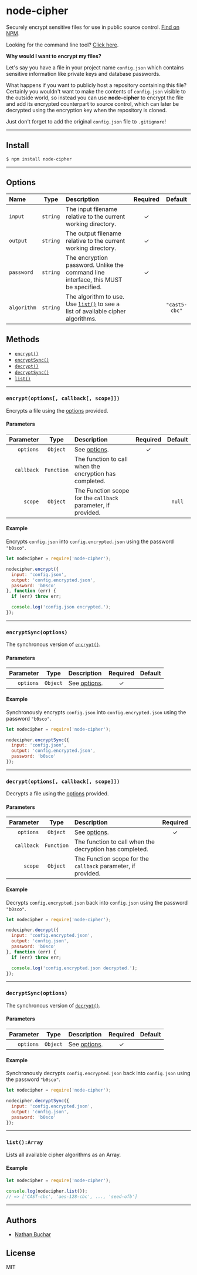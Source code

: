 node-cipher
===========

Securely encrypt sensitive files for use in public source control. [Find on NPM](https://www.npmjs.com/package/node-cipher).

Looking for the command line tool? [Click here](http://github.com/nathanbuchar/node-cipher-cli).


**Why would I want to encrypt my files?**

Let's say you have a file in your project name `config.json` which contains sensitive information like private keys and database passwords.

What happens if you want to publicly host a repository containing this file? Certainly you wouldn't want to make the contents of `config.json` visible to the outside world, so instead you can use **node-cipher** to encrypt the file and add its encrypted counterpart to source control, which can later be decrypted using the encryption key when the repository is cloned.

Just don't forget to add the original `config.json` file to `.gitignore`!


***


Install
-------

```
$ npm install node-cipher
```


***


Options
-------

|Name|Type|Description|Required|Default|
|:---|:--:|:----------|:------:|:-----:|
|`input`|`string`|The input filename relative to the current working directory.|✓||
|`output`|`string`|The output filename relative to the current working directory.|✓||
|`password`|`string`|The encryption password. Unlike the command line interface, this MUST be specified.|✓||
|`algorithm`|`string`|The algorithm to use. Use [`list()`](#listarray) to see a list of available cipher algorithms.||`"cast5-cbc"`|


Methods
-------

* [`encrypt()`](#encryptoptions-callback-scope)
* [`encryptSync()`](#encryptsyncoptions-callback-scope)
* [`decrypt()`](#decryptoptions-callback-scope)
* [`decryptSync()`](#decryptsyncoptions-callback-scope)
* [`list()`](#listarray)

***

### `encrypt(options[, callback[, scope]])`

Encrypts a file using the [options](#options) provided.

#### Parameters
|Parameter|Type|Description|Required|Default|
|--------:|:--:|:----------|:------:|:-----:|
|`options`|`Object`|See [options](#options).|✓||
|`callback`|`Function`|The function to call when the encryption has completed.|||
|`scope`|`Object`|The Function scope for the `callback` parameter, if provided.||`null`|

#### Example

Encrypts `config.json` into `config.encrypted.json` using the password `"b0sco"`.

```js
let nodecipher = require('node-cipher');

nodecipher.encrypt({
  input: 'config.json',
  output: 'config.encrypted.json',
  password: 'b0sco'
}, function (err) {
  if (err) throw err;

  console.log('config.json encrypted.');
});
```

***

### `encryptSync(options)`

The synchronous version of [`encrypt()`](#encryptoptions-callback-scope).

#### Parameters
|Parameter|Type|Description|Required|Default|
|--------:|:--:|:----------|:------:|:-----:|
|`options`|`Object`|See [options](#options).|✓||

#### Example

Synchronously encrypts `config.json` into `config.encrypted.json` using the password `"b0sco"`.

```js
let nodecipher = require('node-cipher');

nodecipher.encryptSync({
  input: 'config.json',
  output: 'config.encrypted.json',
  password: 'b0sco'
});
```

***

### `decrypt(options[, callback[, scope]])`

Decrypts a file using the [options](#options) provided.

#### Parameters
|Parameter|Type|Description|Required|
|--------:|:--:|:----------|:------:|
|`options`|`Object`|See [options](#options).|✓|
|`callback`|`Function`|The function to call when the decryption has completed.||
|`scope`|`Object`|The Function scope for the `callback` parameter, if provided.||`null`|

#### Example

Decrypts `config.encrypted.json` back into `config.json` using the password `"b0sco"`.

```js
let nodecipher = require('node-cipher');

nodecipher.decrypt({
  input: 'config.encrypted.json',
  output: 'config.json',
  password: 'b0sco'
}, function (err) {
  if (err) throw err;

  console.log('config.encrypted.json decrypted.');
});
```

***

### `decryptSync(options)`

The synchronous version of [`decrypt()`](#decryptoptions-callback-scope).

#### Parameters
|Parameter|Type|Description|Required|Default|
|--------:|:--:|:----------|:------:|:-----:|
|`options`|`Object`|See [options](#options).|✓||

#### Example

Synchronously decrypts `config.encrypted.json` back into `config.json` using the password `"b0sco"`.

```js
let nodecipher = require('node-cipher');

nodecipher.decryptSync({
  input: 'config.encrypted.json',
  output: 'config.json',
  password: 'b0sco'
});
```

***

### `list():Array`

Lists all available cipher algorithms as an Array.

#### Example

```js
let nodecipher = require('node-cipher');

console.log(nodecipher.list());
// => ['CAST-cbc', 'aes-128-cbc', ..., 'seed-ofb']
```


***


Authors
-------
* [Nathan Buchar](mailto:hello@nathanbuchar.com)


License
-------
MIT
